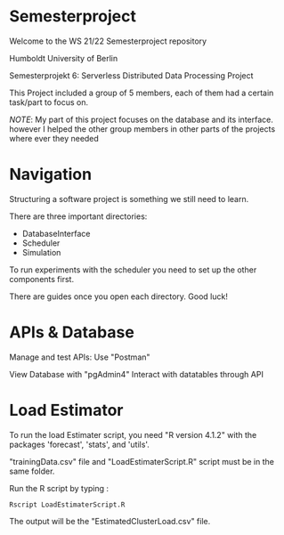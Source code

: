 # Semesterproject

Welcome to the WS 21/22 Semesterproject repository

Humboldt University of Berlin

Semesterprojekt 6: Serverless Distributed Data Processing Project

This Project included a group of 5 members, each of them had a certain task/part to focus on.

*NOTE*: My part of this project focuses on the database and its interface. however I helped the other group members in other parts of the projects where ever they needed

# Navigation

Structuring a software project is something we still need to learn.

There are three important directories:
- DatabaseInterface
- Scheduler 
- Simulation

To run experiments with the scheduler you need to set up the other 
components first. 

There are guides once you open each directory. Good luck!

# APIs & Database

Manage and test APIs: Use "Postman"

View Database with "pgAdmin4"
Interact with datatables through API 


# Load Estimator

To run the load Estimater script, you need "R version 4.1.2" with the packages 'forecast', 'stats', and 'utils'.

"trainingData.csv" file and "LoadEstimaterScript.R" script must be in the same folder.

Run the R script by typing :

```console
Rscript LoadEstimaterScript.R
```

The output will be the "EstimatedClusterLoad.csv" file.



